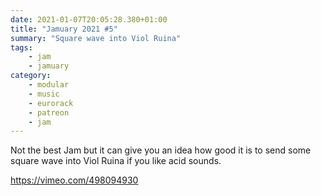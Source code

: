 ```yaml
---
date: 2021-01-07T20:05:28.380+01:00
title: "Jamuary 2021 #5"
summary: "Square wave into Viol Ruina"
tags:
    - jam
    - jamuary
category:
    - modular
    - music
    - eurorack
    - patreon
    - jam
---
```

Not the best Jam but it can give you an idea how good it is to send some square wave into Viol Ruina if you like acid sounds.

https://vimeo.com/498094930